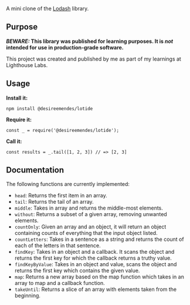 
A mini clone of the [Lodash](https://lodash.com) library.

## Purpose

**_BEWARE:_ This library was published for learning purposes. It is _not_ intended for use in production-grade software.**

This project was created and published by me as part of my learnings at Lighthouse Labs. 

## Usage

**Install it:**

`npm install @desireemendes/lotide`

**Require it:**

`const _ = require('@desireemendes/lotide');`

**Call it:**

`const results = _.tail([1, 2, 3]) // => [2, 3]`

## Documentation

The following functions are currently implemented:

* `head`: Returns the first item in an array.
* `tail`: Returns the tail of an array.
* `middle`: Takes in array and returns the middle-most elements.
* `without`: Returns a subset of a given array, removing unwanted elements.
* `countOnly`: Given an array and an object, it will return an object containing counts of everything that the input object listed.
* `countLetters`: Takes in a sentence as a string and returns the count of each of the letters in that sentence.
* `findKey`: Takes in an object and a callback. It scans the object and returns the first key for which the callback returns a truthy value.
* `findKeyByValue`: Takes in an object and value, scans the object and returns the first key which contains the given value.
* `map`: Returns a new array based on the map function which takes in an array to map and a callback function.
* `takeUntil`: Returns a slice of an array with elements taken from the beginning.
